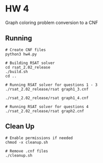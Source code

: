 # HW 4
Graph coloring problem conversion to a CNF

## Running
```shell
# Create CNF files
python3 hw4.py

# Building RSAT solver
cd rsat_2.02_release
./build.sh
cd ..

# Running RSAT solver for questions 1 - 3
./rsat_2.02_release/rsat graph1_3.cnf

./rsat_2.02_release/rsat graph1_4.cnf

# Running RSAT solver for questions 4
./rsat_2.02_release/rsat graph2.cnf
```

## Clean Up
```shell
# Enable permissions if needed
chmod -x cleanup.sh

# Remove .cnf files
./cleanup.sh
```
